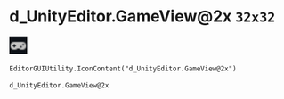 # d_UnityEditor.GameView@2x `32x32`
<img src="/img/d_UnityEditor.GameView.png" width=32 height=32>

``` CSharp
EditorGUIUtility.IconContent("d_UnityEditor.GameView@2x")
```
```
d_UnityEditor.GameView@2x
```
